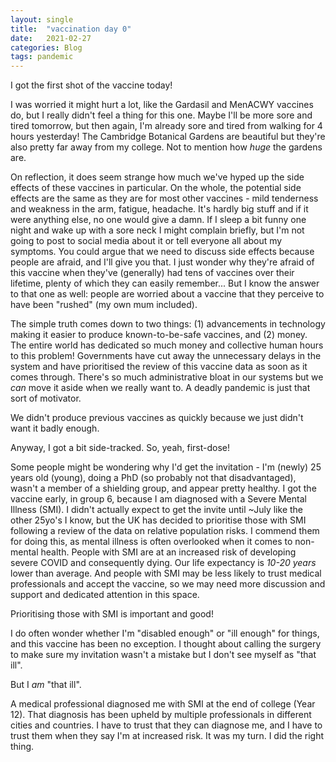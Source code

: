 ```yaml
---
layout: single
title:  "vaccination day 0"
date:   2021-02-27
categories: Blog
tags: pandemic
---
```


<p>I got the first shot of the vaccine today!</p>

<p>I was worried it might hurt a lot, like the Gardasil and MenACWY vaccines do,
but I really didn't feel a thing for this one. Maybe I'll be more sore and tired
tomorrow, but then again, I'm already sore and tired from walking for 4 hours
yesterday! The Cambridge Botanical Gardens are beautiful but they're also pretty
far away from my college. Not to mention how <em>huge</em> the gardens are.</p>

<p>On reflection, it does seem strange how much we've hyped up the side effects
of these vaccines in particular. On the whole, the potential side effects are
the same as they are for most other vaccines - mild tenderness and weakness in
the arm, fatigue, headache. It's hardly big stuff and if it were anything else,
no one would give a damn. If I sleep a bit funny one night and wake up with a
sore neck I might complain briefly, but I'm not going to post to social media
about it or tell everyone all about my symptoms. You could argue that we need
to discuss side effects because people are afraid, and I'll give you that. I
just wonder why they're afraid of this vaccine when they've (generally) had tens
of vaccines over their lifetime, plenty of which they can easily remember...
But I know the answer to that one as well: people are worried about a vaccine
that they perceive to have been "rushed" (my own mum included).</p>

<p>The simple truth comes down to two things: (1) advancements in technology
making it easier to produce known-to-be-safe vaccines, and (2) money. The entire
world has dedicated so much money and collective human hours to this problem!
Governments have cut away the unnecessary delays in the system and have prioritised
the review of this vaccine data as soon as it comes through. There's so much
administrative bloat in our systems but we <em>can</em> move it aside when we
really want to. A deadly pandemic is just that sort of motivator.</p>

<p>We didn't produce previous vaccines as quickly because we just didn't want it
badly enough.</p>

<p>Anyway, I got a bit side-tracked. So, yeah, first-dose!</p>

<p>Some people might be wondering why I'd get the invitation - I'm (newly) 25
years old (young), doing a PhD (so probably not that disadvantaged), wasn't a
member of a shielding group, and appear pretty healthy. I got the vaccine early,
in group 6, because I am diagnosed with a Severe Mental Illness (SMI). I didn't
actually expect to get the invite until ~July like the other 25yo's I know, but
the UK has decided to prioritise those with SMI following a review of the data
on relative population risks. I commend them for doing this, as mental illness
is often overlooked when it comes to non-mental health. People with SMI are at
an increased risk of developing severe COVID and consequently dying. Our life
expectancy is <em>10-20 years</em> lower than average. And people with SMI may
be less likely to trust medical professionals and accept the vaccine, so we may
need more discussion and support and dedicated attention in this space.</p>

<p>Prioritising those with SMI is important and good!</p>

<p>I do often wonder whether I'm "disabled enough" or "ill enough" for things,
and this vaccine has been no exception. I thought about calling the surgery to
make sure my invitation wasn't a mistake but I don't see myself as "that ill".</p>

<p>But I <em>am</em> "that ill".</p>

<p>A medical professional diagnosed me with SMI at the end of college (Year 12).
That diagnosis has been upheld by multiple professionals in different cities and
countries. I have to trust that they can diagnose me, and I have to trust them
when they say I'm at increased risk. It was my turn. I did the right thing.</p>
